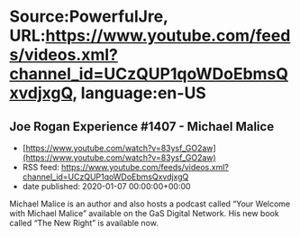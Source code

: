 # Source:PowerfulJre, URL:https://www.youtube.com/feeds/videos.xml?channel_id=UCzQUP1qoWDoEbmsQxvdjxgQ, language:en-US

## Joe Rogan Experience #1407 - Michael Malice
 - [https://www.youtube.com/watch?v=83ysf_GO2aw](https://www.youtube.com/watch?v=83ysf_GO2aw)
 - RSS feed: https://www.youtube.com/feeds/videos.xml?channel_id=UCzQUP1qoWDoEbmsQxvdjxgQ
 - date published: 2020-01-07 00:00:00+00:00

Michael Malice is an author and also hosts a podcast called “Your Welcome with Michael Malice” available on the GaS Digital Network. His new book called  “The New Right” is available now.

